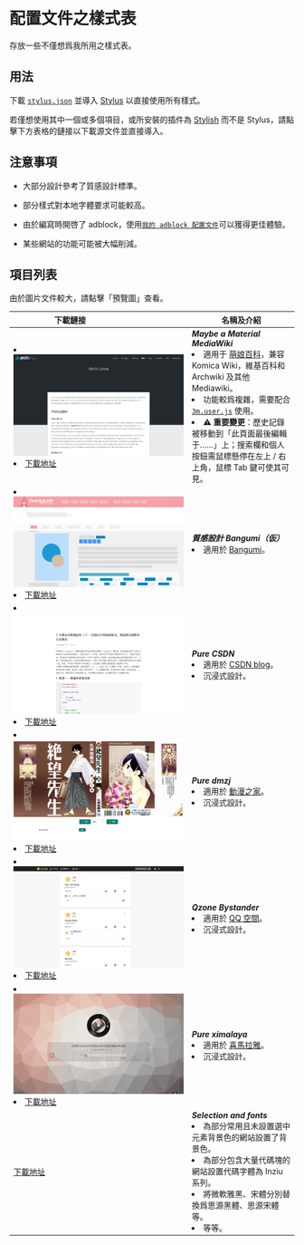 # 配置文件之樣式表
存放一些不僅想爲我所用之樣式表。
## 用法
下載 [``stylus.json``](https://github.com/inchei/userstyles/raw/master/stylus.json) 並導入 [Stylus](https://add0n.com/stylus.html) 以直接使用所有樣式。

若僅想使用其中一個或多個項目，或所安裝的插件為 [Stylish](https://userstyles.org/) 而不是 Stylus，請點擊下方表格的鏈接以下載源文件並直接導入。

## 注意事項
* 大部分設計參考了質感設計標準。

* 部分樣式對本地字體要求可能較高。

* 由於編寫時開啓了 adblock，使用[``我的 adblock 配置文件``](https://github.com/inchei/dotfiles/windows/adblock.txt)可以獲得更佳體驗。

* 某些網站的功能可能被大幅削減。

## 項目列表
由於圖片文件較大，請點擊「預覽圖」查看。

| <div style="width: 200px">下載鏈接</div>  | 名稱及介紹 |
| --------- | --------|
| <li>![預覽圖](https://github.com/inchei/userstyles/raw/master/img/3m.png)</li><li>[下載地址](https://github.com/inchei/userstyles/raw/master/source/3m/3m.user.css)</li> | _**Maybe a Material MediaWiki**_<li>適用于 [萌娘百科](https://zh.moegirl.org)，兼容 Komica Wiki，維基百科和 Archwiki 及其他 Mediawiki。</li><li>功能較爲複雜，需要配合 [``3m.user.js``](https://github.com/inchei/userstyles/raw/master/source/3m/3m.user.js) 使用。</li><li>:warning: **重要變更**：歷史記錄被移動到「此頁面最後編輯于……」上；搜索欄和個人按鈕需鼠標懸停在左上 / 右上角，鼠標 Tab 鍵可使其可見。</li> | 
| <li>![預覽圖](https://github.com/inchei/userstyles/raw/master/img/md-bgm.png)<li>[下載地址](https://github.com/inchei/userstyles/raw/master/source/Fake-material-design-bangumi.css)  | _**質感設計 Bangumi（仮）**_<li>適用於 [Bangumi](https://bgm.tv)。</li> | 
| <li>![預覽圖](https://github.com/inchei/userstyles/raw/master/img/csdn.png)</li><li>[下載地址](https://github.com/inchei/userstyles/raw/master/source/Pure-CSDN.css)  | _**Pure CSDN**_<li>適用於 [CSDN blog](https://blog.csdn.net)。</li><li>沉浸式設計。</li> | 
| <li>![預覽圖](https://github.com/inchei/userstyles/raw/master/img/dmzj.gif)</li><li>[下載地址](https://github.com/inchei/userstyles/raw/master/source/Pure-dmzj.css)  | _**Pure dmzj**_<li>適用於 [動漫之家](https://manhua.dmzj.com)。</li><li>沉浸式設計。</li> | 
| <li>![預覽圖](https://github.com/inchei/userstyles/raw/master/img/qzone.png)</li><li>[下載地址](https://github.com/inchei/userstyles/raw/master/source/Qzone-bystander.css)  | _**Qzone Bystander**_<li>適用於 [QQ 空間](https://qzone.qq.com)。</li><li>沉浸式設計。</li> | 
| <li>![預覽圖](https://github.com/inchei/userstyles/raw/master/img/ximalaya.png)</li><li>[下載地址](https://github.com/inchei/userstyles/raw/master/source/Pure-ximalaya.css)  | _**Pure ximalaya**_<li>適用於 [喜馬拉雅](https://www.ximalaya.com)。</li><li>沉浸式設計。</li> | 
| [下載地址](https://github.com/inchei/userstyles/raw/master/source/Selection-and-Fonts.css) | _**Selection and fonts**_<li>為部分常用且未設置選中元素背景色的網站設置了背景色。</li><li>為部分包含大量代碼塊的網站設置代碼字體為 Inziu 系列。</li><li>將微軟雅黑、宋體分別替換爲思源黑體、思源宋體等。</li><li>等等。</li> |

